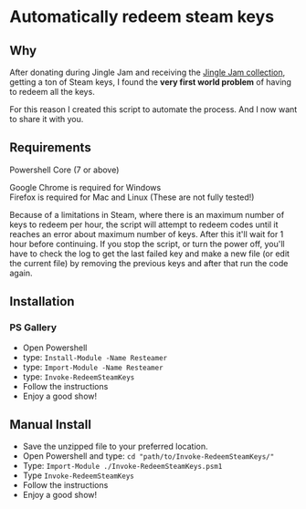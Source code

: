 # Automatically redeem steam keys

## Why

After donating during Jingle Jam and receiving the [Jingle Jam collection](https://jinglejam.tiltify.com/), getting a ton of Steam keys, I found the **very first world problem** of having to redeem all the keys.

For this reason I created this script to automate the process. And I now want to share it with you.

## Requirements

Powershell Core (7 or above)

Google Chrome is required for Windows  
Firefox is required for Mac and Linux (These are not fully tested!)

Because of a limitations in Steam, where there is an maximum number of keys to redeem per hour, the script will attempt to redeem codes until it reaches an error about maximum number of keys. After this it'll wait for 1 hour before continuing. If you stop the script, or turn the power off, you'll have to check the log to get the last failed key and make a new file (or edit the current file) by removing the previous keys and after that run the code again.

## Installation

### PS Gallery

- Open Powershell
- type: `Install-Module -Name Resteamer`
- type: `Import-Module -Name Resteamer`
- type: `Invoke-RedeemSteamKeys`
- Follow the instructions
- Enjoy a good show!

## Manual Install

- Save the unzipped file to your preferred location.
- Open Powershell and type: `cd "path/to/Invoke-RedeemSteamKeys/"`
- Type: `Import-Module ./Invoke-RedeemSteamKeys.psm1`
- Type `Invoke-RedeemSteamKeys`
- Follow the instructions
- Enjoy a good show!
